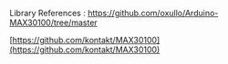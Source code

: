 Library References :
https://github.com/oxullo/Arduino-MAX30100/tree/master

[https://github.com/kontakt/MAX30100](https://github.com/kontakt/MAX30100)
